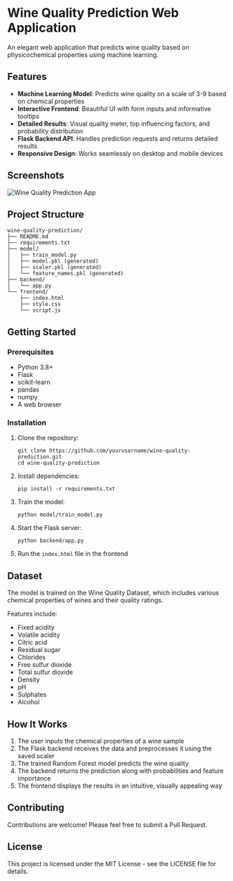 # Wine Quality Prediction Web Application

An elegant web application that predicts wine quality based on physicochemical properties using machine learning.

## Features

- **Machine Learning Model**: Predicts wine quality on a scale of 3-9 based on chemical properties
- **Interactive Frontend**: Beautiful UI with form inputs and informative tooltips
- **Detailed Results**: Visual quality meter, top influencing factors, and probability distribution
- **Flask Backend API**: Handles prediction requests and returns detailed results
- **Responsive Design**: Works seamlessly on desktop and mobile devices

## Screenshots

![Wine Quality Prediction App](https://images.pexels.com/photos/2702805/pexels-photo-2702805.jpeg?auto=compress&cs=tinysrgb&w=800)

## Project Structure

```
wine-quality-prediction/
├── README.md
├── requirements.txt
├── model/
│   ├── train_model.py
│   ├── model.pkl (generated)
│   ├── scaler.pkl (generated)
│   └── feature_names.pkl (generated)
├── backend/
│   └── app.py
└── frontend/
    ├── index.html
    ├── style.css
    └── script.js
```

## Getting Started

### Prerequisites

- Python 3.8+
- Flask
- scikit-learn
- pandas
- numpy
- A web browser

### Installation

1. Clone the repository:
   ```
   git clone https://github.com/yourusername/wine-quality-prediction.git
   cd wine-quality-prediction
   ```

2. Install dependencies:
   ```
   pip install -r requirements.txt
   ```

3. Train the model:
   ```
   python model/train_model.py
   ```

4. Start the Flask server:
   ```
   python backend/app.py
   ```

5. Run the `index.html` file in the frontend

## Dataset

The model is trained on the Wine Quality Dataset, which includes various chemical properties of wines and their quality ratings.

Features include:
- Fixed acidity
- Volatile acidity
- Citric acid
- Residual sugar
- Chlorides
- Free sulfur dioxide
- Total sulfur dioxide
- Density
- pH
- Sulphates
- Alcohol

## How It Works

1. The user inputs the chemical properties of a wine sample
2. The Flask backend receives the data and preprocesses it using the saved scaler
3. The trained Random Forest model predicts the wine quality
4. The backend returns the prediction along with probabilities and feature importance
5. The frontend displays the results in an intuitive, visually appealing way

## Contributing

Contributions are welcome! Please feel free to submit a Pull Request.

## License

This project is licensed under the MIT License - see the LICENSE file for details.